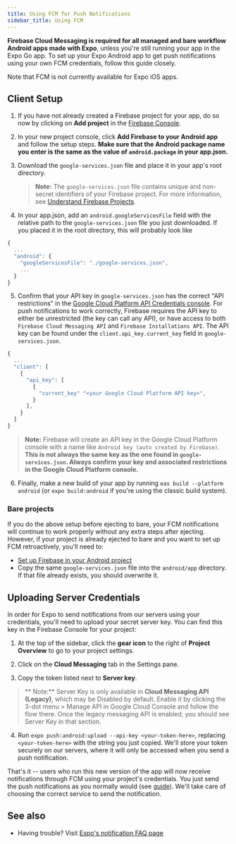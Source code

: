 ```yaml
---
title: Using FCM for Push Notifications
sidebar_title: Using FCM
---
```


**Firebase Cloud Messaging is required for all managed and bare workflow Android apps made with Expo**, unless you're still running your app in the Expo Go app. To set up your Expo Android app to get push notifications using your own FCM credentials, follow this guide closely.

Note that FCM is not currently available for Expo iOS apps.

## Client Setup

1. If you have not already created a Firebase project for your app, do so now by clicking on **Add project** in the [Firebase Console](https://console.firebase.google.com/).

2. In your new project console, click **Add Firebase to your Android app** and follow the setup steps. **Make sure that the Android package name you enter is the same as the value of `android.package` in your app.json.**

3. Download the `google-services.json` file and place it in your app's root directory.
   > **Note:** The `google-services.json` file contains unique and non-secret identifiers of your Firebase project. For more information, see [Understand Firebase Projects](https://firebase.google.com/docs/projects/learn-more#config-files-objects).
4. In your app.json, add an `android.googleServicesFile` field with the relative path to the `google-services.json` file you just downloaded. If you placed it in the root directory, this will probably look like

```javascript
{
  ...
  "android": {
    "googleServicesFile": "./google-services.json",
    ...
  }
}
```

5. Confirm that your API key in `google-services.json` has the correct "API restrictions" in the [Google Cloud Platform API Credentials console](https://console.cloud.google.com/apis/credentials). For push notifications to work correctly, Firebase requires the API key to either be unrestricted (the key can call any API), or have access to both `Firebase Cloud Messaging API` and `Firebase Installations API`. The API key can be found under the `client.api_key.current_key` field in `google-services.json`.

```javascript
{
  ...
  "client": [
    {
      "api_key": [
        {
          "current_key" "<your Google Cloud Platform API key>",
        }
      ],
    }
  ]
}
```

> **Note:** Firebase will create an API key in the Google Cloud Platform console with a name like `Android key (auto created by Firebase)`. **This is not always the same key as the one found in `google-services.json`. Always confirm your key and associated restrictions in the Google Cloud Platform console.**

6. Finally, make a new build of your app by running `eas build --platform android` (or `expo build:android` if you're using the classic build system).

### Bare projects

If you do the above setup before ejecting to bare, your FCM notifications will continue to work properly without any extra steps after ejecting. However, if your project is already ejected to bare and you want to set up FCM retroactively, you'll need to:

- [Set up Firebase in your Android project](/guides/setup-native-firebase/#android-1)
- Copy the same `google-services.json` file into the `android/app` directory. If that file already exists, you should overwrite it.

## Uploading Server Credentials

In order for Expo to send notifications from our servers using your credentials, you'll need to upload your secret server key. You can find this key in the Firebase Console for your project:

1. At the top of the sidebar, click the **gear icon** to the right of **Project Overview** to go to your project settings.

2. Click on the **Cloud Messaging** tab in the Settings pane.

3. Copy the token listed next to **Server key**.

> ** Note:** Server Key is only available in **Cloud Messaging API (Legacy)**, which may be Disabled by default. Enable it by clicking the 3-dot menu > Manage API in Google Cloud Console and follow the flow there. Once the legacy messaging API is enabled, you should see Server Key in that section.

4. Run `expo push:android:upload --api-key <your-token-here>`, replacing `<your-token-here>` with the string you just copied. We'll store your token securely on our servers, where it will only be accessed when you send a push notification.

That's it -- users who run this new version of the app will now receive notifications through FCM using your project's credentials. You just send the push notifications as you normally would (see [guide](sending-notifications.md)). We'll take care of choosing the correct service to send the notification.

## See also

- Having trouble? Visit [Expo's notification FAQ page](./faq.md)
